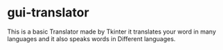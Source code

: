 # gui-translator
This is a basic Translator made by Tkinter it translates your word in many languages and it also speaks words in Different languages.
